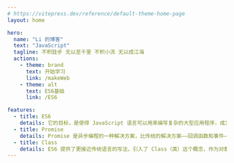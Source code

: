 ```yaml
---
# https://vitepress.dev/reference/default-theme-home-page
layout: home

hero:
  name: "Li 的博客"
  text: "JavaScript"
  tagline: 不积跬步 无以至千里 不积小流 无以成江海
  actions:
    - theme: brand
      text: 开始学习
      link: /makeWeb
    - theme: alt
      text: ES6基础
      link: /ES6

features:
  - title: ES6
    details: 它的目标，是使得 JavaScript 语言可以用来编写复杂的大型应用程序，成为企业级开发语言。
  - title: Promise
    details: Promise 是异步编程的一种解决方案，比传统的解决方案——回调函数和事件——更合理和更强大。
  - title: Class
    details: ES6 提供了更接近传统语言的写法，引入了 Class（类）这个概念，作为对象的模板。
---
```


